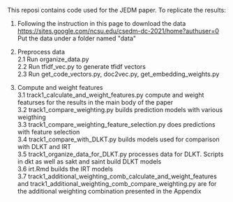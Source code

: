 This reposi contains code used for the JEDM paper.
To replicate the results:
1. Following the instruction in this page to download the data https://sites.google.com/ncsu.edu/csedm-dc-2021/home?authuser=0  
Put the data under a folder named "data"     

2. Preprocess data  
2.1 Run organize_data.py   
2.2 Run tfidf_vec.py to generate tfidf vectors  
2.3 Run get_code_vectors.py, doc2vec.py, get_embedding_weights.py  

3. Compute and weight features  
3.1 track1_calculate_and_weight_features.py compute and weight featurses for the results in the main body of the paper  
3.2 track1_compare_weighting.py builds prediction models with various weigthing  
3.3 track1_compare_weighting_feature_selection.py does predictions with feature selection  
3.4 track1_compare_with_DLKT.py builds models used for comparison with DLKT and IRT  
3.5 track1_organize_data_for_DLKT.py processes data for DLKT. Scripts in dkt as well as sakt and saint build DLKT models  
3.6 irt.Rmd builds the IRT models  
3.7 track1_additional_weighting_comb_calculate_and_weight_features and track1_additional_weighting_comb_compare_weighting.py are for the additional weighting combination presented in the Appendix  

 
